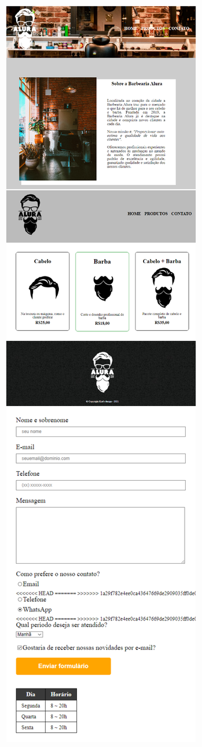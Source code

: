 <img src="https://raw.githubusercontent.com/Kist0/barber_shop/main/project-img/index.png">
<img src="https://raw.githubusercontent.com/Kist0/barber_shop/main/project-img/products.png">
<img src="https://raw.githubusercontent.com/Kist0/barber_shop/main/project-img/form.png">